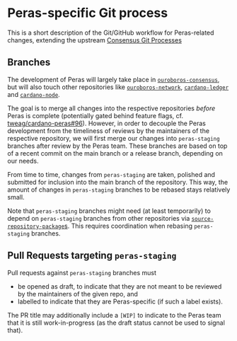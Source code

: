 # Peras-specific Git process

This is a short description of the Git/GitHub workflow for Peras-related changes, extending the upstream [Consensus Git Processes](https://ouroboros-consensus.cardano.intersectmbo.org/docs/howtos/contributing/consensus_git_process)

## Branches

The development of Peras will largely take place in [`ouroboros-consensus`](github.com/IntersectMBO/ouroboros-consensus), but will also touch other repositories like [`ouroboros-network`](github.com/IntersectMBO/ouroboros-network), [`cardano-ledger`](github.com/IntersectMBO/cardano-ledger) and [`cardano-node`](github.com/IntersectMBO/cardano-node).

The goal is to merge all changes into the respective repositories *before* Peras is complete (potentially gated behind feature flags, cf. [tweag/cardano-peras#96](https://github.com/tweag/cardano-peras/issues/96)). However, in order to decouple the Peras development from the timeliness of reviews by the maintainers of the respective repository, we will first merge our changes into `peras-staging` branches after review by the Peras team. These branches are based on top of a recent commit on the main branch or a release branch, depending on our needs.

From time to time, changes from `peras-staging` are taken, polished and submitted for inclusion into the main branch of the repository. This way, the amount of changes in `peras-staging` branches to be rebased stays relatively small.

Note that `peras-staging` branches might need (at least temporarily) to depend on `peras-staging` branches from other repositories via [`source-repository-package`s](https://cabal.readthedocs.io/en/stable/cabal-project-description-file.html#taking-a-dependency-from-a-source-code-repository). This requires coordination when rebasing `peras-staging` branches.

## Pull Requests targeting `peras-staging`

Pull requests against `peras-staging` branches must

 - be opened as draft, to indicate that they are not meant to be reviewed by the maintainers of the given repo, and
 - labelled to indicate that they are Peras-specific (if such a label exists).

The PR title may additionally include a `[WIP]` to indicate to the Peras team that it is still work-in-progress (as the draft status cannot be used to signal that).
